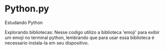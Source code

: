 # Python.py
Estudando Python

Explorando bibliotecas: Nesse codigo utilizo a biblioteca 'emoji' para exibir um emoji no terminal python, lembrando que para usar essa biblioteca é necessario instala-la em seu dispositivo.
